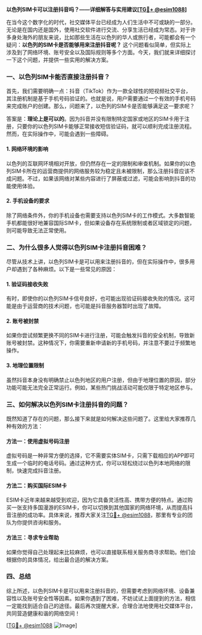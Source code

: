 **以色列SIM卡可以注册抖音吗？——详细解答与实用建议[[TG💪+ @esim1088](https://t.me/s/esim1088)]**

在当今这个数字化的时代，社交媒体平台已经成为人们生活中不可或缺的一部分。无论是在国内还是国外，使用社交软件进行交流、分享生活已经成为常态。对于许多身处海外的朋友来说，比如那些生活在以色列的华人或旅行者，可能都会有一个疑问：**以色列的SIM卡是否能够用来注册抖音呢？** 这个问题看似简单，但实际上涉及到了网络环境、账号安全以及国际规则等多个方面。今天，我们就来详细探讨一下这个问题，并提供一些实用的解决方案。

### 一、以色列SIM卡能否直接注册抖音？

首先，我们需要明确一点：抖音（TikTok）作为一款全球性的短视频社交平台，其注册机制是基于手机号码验证的。也就是说，用户需要通过一个有效的手机号码来完成账户的创建。那么，问题来了，以色列的SIM卡是否能够满足这一要求呢？

答案是：**理论上是可以的**。因为抖音并没有限制特定国家或地区的SIM卡用于注册，只要你的以色列SIM卡能够正常接收短信验证码，就可以顺利完成注册流程。然而，在实际操作中，可能会遇到一些障碍。

#### 1. 网络环境的影响
以色列的互联网环境相对开放，但仍然存在一定的限制和审查机制。如果你的以色列SIM卡所在的运营商提供的网络服务较为稳定且未被限制，那么注册抖音应该不成问题。不过，如果该网络对某些内容进行了屏蔽或过滤，可能会影响到抖音的功能使用体验。

#### 2. 手机设备的要求
除了网络条件外，你的手机设备也需要支持以色列SIM卡的工作模式。大多数智能手机都能很好地兼容国际SIM卡，但如果设备存在系统限制或者区域锁定的问题，则可能导致无法正常使用。

### 二、为什么很多人觉得以色列SIM卡注册抖音困难？

尽管从技术上讲，以色列SIM卡是可以用来注册抖音的，但在实际操作中，很多用户却遇到了各种麻烦。以下是一些常见的原因：

#### 1. 验证码接收失败
有时，即使你的以色列SIM卡信号良好，也可能出现验证码接收失败的情况。这可能是由于运营商的技术问题，也可能是抖音服务器暂时出现了故障。

#### 2. 账号被封禁
如果你尝试频繁更换不同的SIM卡进行注册，可能会触发抖音的安全机制，导致新账号被封禁。这种情况下，你需要重新申请新的手机号码，并注意不要过于频繁地操作。

#### 3. 地理位置限制
虽然抖音本身没有明确禁止以色列地区的用户注册，但由于地理位置的原因，部分功能可能无法完全正常运行。例如，某些热门挑战活动可能仅限于特定地区参与。

### 三、如何解决以色列SIM卡注册抖音的问题？

既然知道了存在的问题，那么接下来就是如何解决这些问题了。这里给大家推荐几种有效的方法：

#### 方法一：使用虚拟号码注册
虚拟号码是一种非常方便的选择，它不需要实体SIM卡，只需下载相应的APP即可生成一个临时的电话号码。通过这种方式，你可以轻松绕过以色列本地网络的限制，快速完成抖音注册。

#### 方法二：购买国际ESIM卡
ESIM卡近年来越来越受到欢迎，因为它具备灵活性高、携带方便的特点。通过购买一张支持多国漫游的ESIM卡，你可以切换到其他国家的网络环境，从而提高抖音注册的成功率。具体来说，推荐大家关注[TG💪+ @esim1088](https://t.me/s/esim1088)，那里有专业的团队为你提供咨询和服务。

#### 方法三：寻求专业帮助
如果你觉得自己处理起来比较麻烦，也可以直接联系相关服务商寻求帮助。他们会根据你的具体情况，给出最合适的解决方案。

### 四、总结

综上所述，以色列SIM卡是可以用来注册抖音的，但需要考虑到网络环境、设备兼容性以及账号安全性等因素。如果你遇到了困难，不妨试试上面提到的方法，相信一定能找到适合自己的途径。最后再次提醒大家，合理合法地使用社交媒体平台，共同营造健康和谐的网络空间！

[[TG💪+ @esim1088](https://t.me/s/esim1088) ![Image](https://i.postimg.cc/4NQfJmqS/Snipaste-2025-05-13-00-14-12.png)]